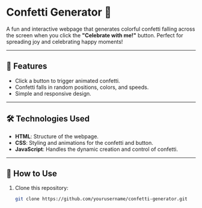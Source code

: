 # Confetti Generator 🎉

A fun and interactive webpage that generates colorful confetti falling across the screen when you click the **"Celebrate with me!"** button. Perfect for spreading joy and celebrating happy moments! 

---

## 🌟 Features
- Click a button to trigger animated confetti.
- Confetti falls in random positions, colors, and speeds.
- Simple and responsive design.

---

## 🛠️ Technologies Used
- **HTML**: Structure of the webpage.
- **CSS**: Styling and animations for the confetti and button.
- **JavaScript**: Handles the dynamic creation and control of confetti.

---

## 🚀 How to Use
1. Clone this repository:
   ```bash
   git clone https://github.com/yourusername/confetti-generator.git

   ```
   